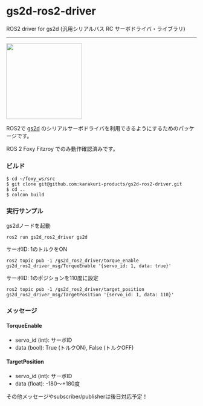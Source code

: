 # gs2d-ros2-driver

ROS2 driver for gs2d (汎用シリアルバス RC サーボドライバ・ライブラリ)

----

<img src="https://user-images.githubusercontent.com/15685007/91433150-c886ac00-e89d-11ea-9695-45ce390ce97e.png" width="200">

ROS2で [gs2d](https://github.com/karakuri-products/gs2d) のシリアルサーボドライバを利用できるようにするためのパッケージです。 

ROS 2 Foxy Fitzroy でのみ動作確認済みです。

### ビルド

```
$ cd ~/foxy_ws/src
$ git clone git@github.com:karakuri-products/gs2d-ros2-driver.git
$ cd ..
$ colcon build
```

### 実行サンプル

gs2dノードを起動

```
ros2 run gs2d_ros2_driver gs2d
```

サーボID: 1のトルクをON

```
ros2 topic pub -1 /gs2d_ros2_driver/torque_enable gs2d_ros2_driver_msg/TorqueEnable '{servo_id: 1, data: true}'
```

サーボID: 1のポジションを110度に設定

```
ros2 topic pub -1 /gs2d_ros2_driver/target_position gs2d_ros2_driver_msg/TargetPosition '{servo_id: 1, data: 110}'
```


### メッセージ

#### TorqueEnable
- servo_id (int): サーボID
- data (bool): True (トルクON), False (トルクOFF)

#### TargetPosition
- servo_id (int): サーボID
- data (float): -180〜+180度

その他メッセージやsubscriber/publisherは後日対応予定！